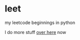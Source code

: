 # leet

my leetcode beginnings in python

I do more stuff [over here](https://github.com/mmarat01/DSandA-Javascript) now
